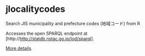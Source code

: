 jlocalitycodes
==============

Search JIS municipality and prefecture codes (地域コード) from R

Accesses the open SPARQL endpoint at
[http://http://statdb.nstac.go.jp/lod/sparql].

[More details]("http://statdb.nstac.go.jp/system-info/api/api-spec/").
